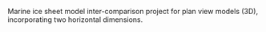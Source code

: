 Marine ice sheet model inter-comparison project for plan view models (3D), incorporating two horizontal dimensions.
